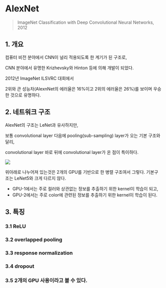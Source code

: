 # AlexNet

> ImageNet Classification with Deep Convolutional Neural Networks, 2012

## 1. 개요

컴퓨터 비전 분야에서 CNN이 널리 적용되도록 한 계기가 된 구조로,

CNN 분야에서 유명한 Krizhevsky와 Hinton 등에 의해 개발이 되었다.

2012년 ImageNet ILSVRC 대회에서

2위와 큰 성능차(AlexnNet의 에러율은 16%이고 2위의 에러율은 26%)를 보이며 우승한 것으로 유명하다.

## 2. 네트워크 구조  

AlexNet의 구조는 LeNet과 유사하지만,

보통 convolutional layer 다음에 pooling(sub-sampling) layer가 오는 기본 구조와 달리,

convolutional layer 바로 뒤에 convolutional layer가 온 점이 특이하다.

![](http://i.imgur.com/LJPDB41.png)

위아래로 나누어져 있는것은 2개의 GPU를 기반으로 한 병렬 구조여서 그렇다. 기본구조는 LeNet5와 크게 다르지 않다.
- GPU-1에서는 주로 컬러와 상관없는 정보를 추출하기 위한 kernel이 학습이 되고,
- GPU-2에서는 주로 color에 관련된 정보를 추출하기 위한 kernel이 학습이 된다. 

## 3. 특징

### 3.1 ReLU

### 3.2 overlapped pooling

### 3.3 response normalization

### 3.4 dropout 

### 3.5 2개의 GPU 사용이라고 볼 수 있다.